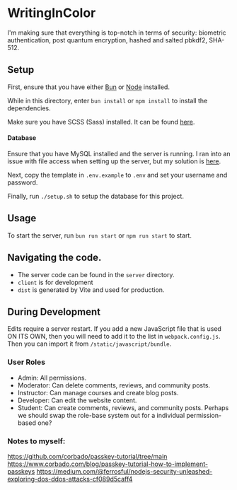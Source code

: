 # WritingInColor
I'm making sure that everything is top-notch in terms of security: biometric authentication, post quantum encryption, hashed and salted pbkdf2, SHA-512.


## Setup
First, ensure that you have either [Bun](https://bun.run/) or [Node](https://nodejs.org/) installed. 

While in this directory, enter `bun install` or `npm install` to install the dependencies.

Make sure you have SCSS (Sass) installed. It can be found [here](https://github.com/sass/dart-sass/releases/tag/1.77.5).

#### Database
Ensure that you have MySQL installed and the server is running. 
I ran into an issue with file access when setting up the server, but my solution is [here](https://stackoverflow.com/questions/53242775/mysql-server-instance-8-0-13-automatically-turned-off-and-on-randomly/78618450#78618450).

Next, copy the template in `.env.example` to `.env` and set your username and password.

Finally, run `./setup.sh` to setup the database for this project.

## Usage
To start the server, run `bun run start` or `npm run start` to start.

## Navigating the code.
- The server code can be found in the `server` directory.
- `client` is for development
- `dist` is generated by Vite and used for production.

## During Development
Edits require a server restart.
If you add a new JavaScript file that is used ON ITS OWN, then you will need to add it to the list in `webpack.config.js`. Then you can import it from `/static/javascript/bundle`.


### User Roles
- Admin: All permissions.
- Moderator: Can delete comments, reviews, and community posts. 
- Instructor: Can manage courses and create blog posts.
- Developer: Can edit the website content.
- Student: Can create comments, reviews, and community posts.
Perhaps we should swap the role-base system out for a individual permission-based one?



### Notes to myself:
https://github.com/corbado/passkey-tutorial/tree/main
https://www.corbado.com/blog/passkey-tutorial-how-to-implement-passkeys
https://medium.com/@ferrosful/nodejs-security-unleashed-exploring-dos-ddos-attacks-cf089d5caff4